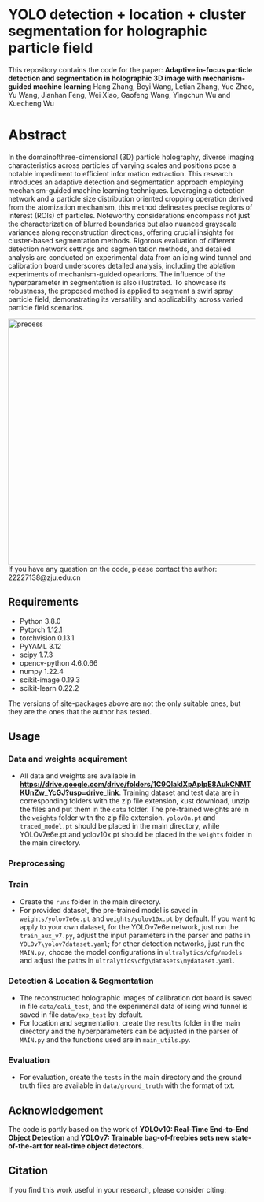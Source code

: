 <!--
 * @Description: 
 * @Author: Adiazhang
 * @Date: 2024-05-29 16:45:10
 * @LastEditTime: 2024-06-02 11:27:40
 * @LastEditors: Adiazhang
-->
# YOLO detection + location + cluster segmentation for holographic particle field

This repository contains the code for the paper:
 **Adaptive in-focus particle detection and segmentation in holographic 3D image with mechanism-guided machine learning**
Hang Zhang, Boyi Wang, Letian Zhang, Yue Zhao, Yu Wang, Jianhan Feng, Wei Xiao, Gaofeng Wang, Yingchun Wu and Xuecheng Wu

# Abstract
In the domainofthree-dimensional (3D) particle holography, diverse imaging characteristics across particles of varying scales and positions pose a notable impediment to efficient infor mation extraction. This research introduces an adaptive detection and segmentation approach employing mechanism-guided machine learning techniques. Leveraging a detection network and a particle size distribution oriented cropping operation derived from the atomization mechanism, this method delineates precise regions of interest (ROIs) of particles. Noteworthy considerations encompass not just the characterization of blurred boundaries but also nuanced grayscale variances along reconstruction directions, offering crucial insights for cluster-based segmentation methods. Rigorous evaluation of different detection network settings and segmen tation methods, and detailed analysis are conducted on experimental data from an icing wind tunnel and calibration board underscores detailed analysis, including the ablation experiments of mechanism-guided opearions. The influence of the hyperparameter in segmentation is also illustrated. To showcase its robustness, the proposed method is applied to segment a swirl spray particle field, demonstrating its versatility and applicability across varied particle field scenarios.

<img src="src\algorithm.gif" alt="precess" width="950" height="500">      
<br /> If you have any question on the code, please contact the author: 22227138@zju.edu.cn

## Requirements
- Python 3.8.0
- Pytorch 1.12.1 
- torchvision 0.13.1
- PyYAML 3.12
- scipy 1.7.3
- opencv-python 4.6.0.66
- numpy 1.22.4
- scikit-image 0.19.3
- scikit-learn 0.22.2

The versions of site-packages above are not the only suitable ones, but they are the ones that the author has tested.
## Usage 
### Data and weights acquirement 
- All data and weights are available in **https://drive.google.com/drive/folders/1C9QlaklXpApIpE8AukCNMTKUnZw_YcGJ?usp=drive_link**. Training dataset and test data are in corresponding folders with the zip file extension, kust download, unzip the files and put them in the ```data``` folder. The pre-trained weights are in the ```weights``` folder with the zip file extension. ```yolov8n.pt``` and ```traced_model.pt``` should be placed in the main directory, while YOLOv7e6e.pt and yolov10x.pt should be placed in the ```weights``` folder in the main directory.

### Preprocessing
### Train
- Create the ```runs``` folder in the main directory.
- For provided dataset, the pre-trained model is saved in ```weights/yolov7e6e.pt``` and ```weights/yolov10x.pt``` by default. If you want to apply to your own dataset, for the YOLOv7e6e network, just run the ```train_aux_v7.py```, adjust the input parameters in the parser and paths in ```YOLOv7\yolov7dataset.yaml```; for other detection networks, just run the  ```MAIN.py```, choose the model configurations in ```ultralytics/cfg/models``` and adjust the paths in ```ultralytics\cfg\datasets\mydataset.yaml```.
### Detection & Location & Segmentation
- The reconstructed holographic images of calibration dot board is saved in file ```data/cali_test```, and the experimenal data of icing wind tunnel is saved in file ```data/exp_test``` by default.
- For location and segmentation, create the ```results``` folder in the main directory and the hyperparameters can be adjusted in the parser of ```MAIN.py``` and the functions used are in ```main_utils.py```.
### Evaluation
- For evaluation, create the ```tests``` in the main directory and the ground truth files are available in ```data/ground_truth``` with the format of txt.

## Acknowledgement
The code is partly based on the work of **YOLOv10: Real-Time End-to-End Object Detection** and **YOLOv7: Trainable bag-of-freebies sets new state-of-the-art for real-time object detectors**.
## Citation
If you find this work useful in your research, please consider citing:

